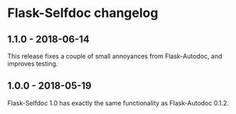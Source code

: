 # Flask-Selfdoc changelog

## 1.1.0 - 2018-06-14
This release fixes a couple of small annoyances from Flask-Autodoc, and improves testing.

## 1.0.0 - 2018-05-19
Flask-Selfdoc 1.0 has exactly the same functionality as Flask-Autodoc 0.1.2.
